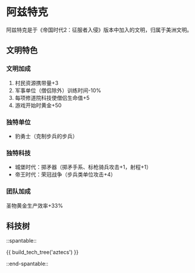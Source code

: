 # 阿兹特克

阿兹特克是于《帝国时代2：征服者入侵》版本中加入的文明，归属于美洲文明。

## 文明特色

### 文明加成

1. 村民资源携带量+3
2. 军事单位（僧侣除外）训练时间-10%
3. 每项修道院科技使僧侣生命值+5
4. 游戏开始时黄金+50

### 独特单位

* 豹勇士（克制步兵的步兵）

### 独特科技

* 城堡时代：掷矛器（掷矛手系、标枪骑兵攻击+1，射程+1）
* 帝王时代：荣冠战争（步兵类单位攻击+4）

### 团队加成

圣物黄金生产效率+33%

## 科技树

::spantable::

{{ build_tech_tree('aztecs') }}

::end-spantable::